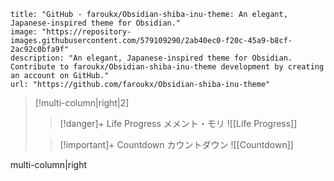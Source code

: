 ```embed
title: "GitHub - faroukx/Obsidian-shiba-inu-theme: An elegant, Japanese-inspired theme for Obsidian."
image: "https://repository-images.githubusercontent.com/579109290/2ab40ec0-f20c-45a9-b8cf-2ac92c0bfa9f"
description: "An elegant, Japanese-inspired theme for Obsidian. Contribute to faroukx/Obsidian-shiba-inu-theme development by creating an account on GitHub."
url: "https://github.com/faroukx/Obsidian-shiba-inu-theme"
```


>[!multi-column|right|2]
>
>> [!danger]+ Life Progress メメント・モリ
>> ![[Life Progress]]
>
>> [!important]+ Countdown カウントダウン
>> ![[Countdown]]



multi-column|right